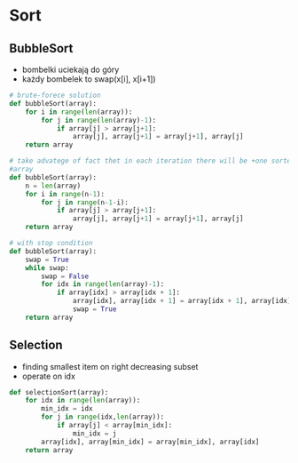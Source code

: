 # Sort

## BubbleSort

* bombelki uciekają do góry
* każdy bombelek to swap\(x\[i\], x\[i+1\]\)

```python
# brute-forece solution
def bubbleSort(array):
	for i in range(len(array)):
		for j in range(len(array)-1):
			if array[j] > array[j+1]:
				array[j], array[j+1] = array[j+1], array[j]
	return array
```

```python
# take advatege of fact thet in each iteration there will be +one sorted end of
#array
def bubbleSort(array):
	n = len(array)
	for i in range(n-1):
		for j in range(n-1-i):
			if array[j] > array[j+1]:
				array[j], array[j+1] = array[j+1], array[j]
	return array
```

```python
# with stop condition
def bubbleSort(array):
    swap = True
	while swap:
		swap = False
		for idx in range(len(array)-1):
			if array[idx] > array[idx + 1]:
				array[idx], array[idx + 1] = array[idx + 1], array[idx]
				swap = True
    return array
```

## Selection

* finding smallest item on right decreasing subset
* operate on idx

```python
def selectionSort(array):
    for idx in range(len(array)):
		min_idx = idx
		for j in range(idx,len(array)):
			if array[j] < array[min_idx]:
				min_idx = j
		array[idx], array[min_idx] = array[min_idx], array[idx]
    return array
```




